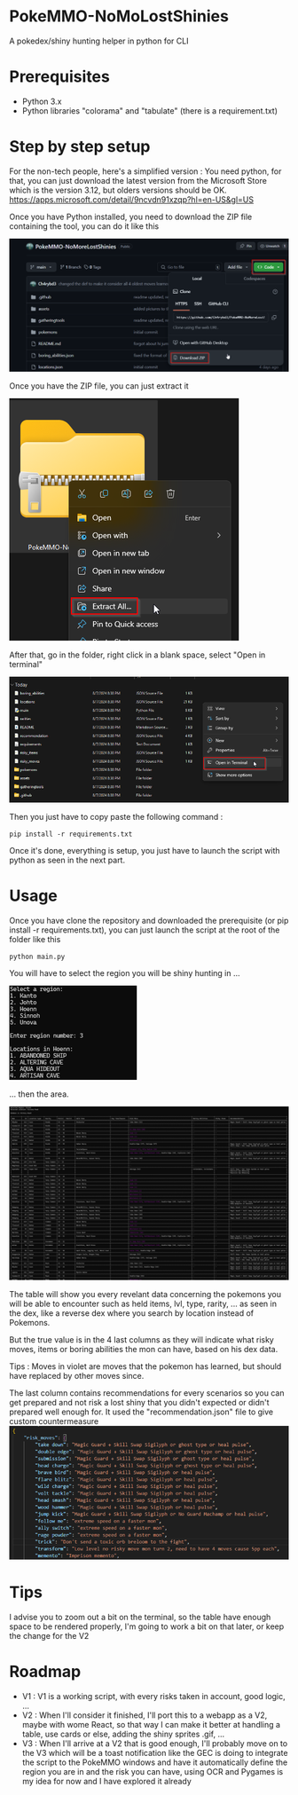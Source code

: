 # PokeMMO-NoMoLostShinies
A pokedex/shiny hunting helper in python for CLI

# Prerequisites
- Python 3.x
- Python libraries "colorama" and "tabulate" (there is a requirement.txt)

# Step by step setup

For the non-tech people, here's a simplified version : 
You need python, for that, you can just download the latest version from the Microsoft Store which is the version 3.12, but olders versions should be OK.
https://apps.microsoft.com/detail/9ncvdn91xzqp?hl=en-US&gl=US

Once you have Python installed, you need to download the ZIP file containing the tool, you can do it like this

![Alt text](assets/zip_dl.png)

Once you have the ZIP file, you can just extract it

![Alt text](assets/extract.png)

After that, go in the folder, right click in a blank space, select "Open in terminal"

![Alt text](assets/open_in_terminal.png)

Then you just have to copy paste the following command : 
```
pip install -r requirements.txt
```
Once it's done, everything is setup, you just have to launch the script with python as seen in the next part.

# Usage
Once you have clone the repository and downloaded the prerequisite (or pip install -r requirements.txt), you can just launch the script at the root of the folder like this 
```
python main.py
```

You will have to select the region you will be shiny hunting in ...

![Alt text](assets/selection.png)

... then the area.

![Alt text](assets/sinnoh_victory_road.png)

The table will show you every revelant data concerning the pokemons you will be able to encounter such as held items, lvl, type, rarity, ... as seen in the dex, like a reverse dex where you search by location instead of Pokemons.

But the true value is in the 4 last columns as they will indicate what risky moves, items or boring abilities the mon can have, based on his dex data.

Tips : Moves in violet are moves that the pokemon has learned, but should have replaced by other moves since.

The last column contains recommendations for every scenarios so you can get prepared and not risk a lost shiny that you didn't expected or didn't prepared well enough for.
It used the "recommendation.json" file to give custom countermeasure
![Alt text](assets/recommendations.png)

# Tips
I advise you to zoom out a bit on the terminal, so the table have enough space to be rendered properly, I'm going to work a bit on that later, or keep the change for the V2


# Roadmap
- V1 : V1 is a working script, with every risks taken in account, good logic, ...
- V2 : When I'll consider it finished, I'll port this to a webapp as a V2, maybe with wome React, so that way I can make it better at handling a table, use cards or else, adding the shiny sprites .gif, ...
- V3 : When I'll arrive at a V2 that is good enough, I'll probably move on to the V3 which will be a toast notification like the GEC is doing to integrate the script to the PokeMMO windows and have it automatically define the region you are in and the risk you can have, using OCR and Pygames is my idea for now and I have explored it already